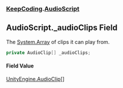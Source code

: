 ### [KeepCoding](KeepCoding.md 'KeepCoding').[AudioScript](KeepCoding_AudioScript.md 'KeepCoding.AudioScript')
## AudioScript._audioClips Field
The [System.Array](https://docs.microsoft.com/en-us/dotnet/api/System.Array 'System.Array') of clips it can play from.  
```csharp
private AudioClip[] _audioClips;
```
#### Field Value
[UnityEngine.AudioClip](https://docs.microsoft.com/en-us/dotnet/api/UnityEngine.AudioClip 'UnityEngine.AudioClip')[[]](https://docs.microsoft.com/en-us/dotnet/api/System.Array 'System.Array')
